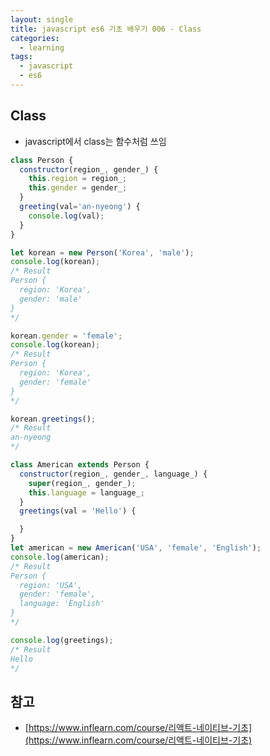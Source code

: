 ```yaml
---
layout: single
title: javascript es6 기초 배우기 006 - Class
categories: 
  - learning
tags:
  - javascript
  - es6
---
```


## Class

- javascript에서 class는 함수처럼 쓰임

~~~javascript
class Person {
  constructor(region_, gender_) {
    this.region = region_;
    this.gender = gender_;
  }
  greeting(val='an-nyeong') {
    console.log(val);
  }
}

let korean = new Person('Korea', 'male');
console.log(korean);
/* Result
Person {
  region: 'Korea',
  gender: 'male'
}
*/

korean.gender = 'female';
console.log(korean);
/* Result
Person {
  region: 'Korea',
  gender: 'female'
}
*/

korean.greetings();
/* Result
an-nyeong
*/

class American extends Person {
  constructor(region_, gender_, language_) {
    super(region_, gender_);
    this.language = language_;
  }
  greetings(val = 'Hello') {

  }
}
let american = new American('USA', 'female', 'English');
console.log(american);
/* Result
Person {
  region: 'USA',
  gender: 'female',
  language: 'English'
}
*/

console.log(greetings);
/* Result
Hello
*/
~~~

## 참고
- [https://www.inflearn.com/course/리액트-네이티브-기초](https://www.inflearn.com/course/리액트-네이티브-기초)